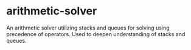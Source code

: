# arithmetic-solver

An arithmetic solver utilizing stacks and queues for solving using precedence of operators. Used to deepen understanding of stacks and queues.